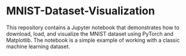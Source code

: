 # MNIST-Dataset-Visualization
This repository contains a Jupyter notebook that demonstrates how to download, load, and visualize the MNIST dataset using PyTorch and Matplotlib. The notebook is a simple example of working with a classic machine learning dataset.

